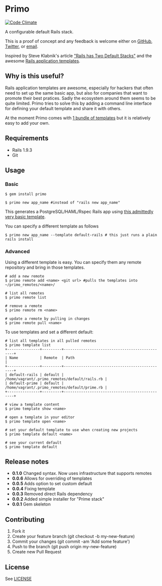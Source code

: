 # Primo

[![Code Climate](https://codeclimate.com/github/cbetta/primo.png)](https://codeclimate.com/github/cbetta/primo)

A configurable default Rails stack.

This is a proof of concept and any feedback is welcome either on [GitHub](https://github.com/cbetta/primo/issues), [Twitter](http://twitter.com/cbetta), or [email](mailto:primo@cgb.im).

Inspired by Steve Klabnik's article ["Rails has Two Default Stacks"](http://words.steveklabnik.com/rails-has-two-default-stacks) and the awesome [Rails application templates](http://edgeguides.rubyonrails.org/rails_application_templates.html#gem-args).

## Why is this useful?

Rails application templates are awesome, especially for hackers that often need to set up the same basic app, but also for companies that want to promote their best pratices. Sadly the ecosystem around them seems to be quite limited. Primo tries to solve this by adding a command line interface for defining your default template and share it with others.

At the moment Primo comes with [1 bundle of templates](https://github.com/cbetta/primo-templates) but it is relatively easy to add your own.

## Requirements

* Rails 1.9.3
* Git

## Usage

### Basic

    $ gem install primo

    $ primo new app_name #instead of "rails new app_name"

This generates a PostgreSQL/HAML/Rspec Rails app using [this admittedly very basic template](https://github.com/cbetta/primo-templates/blob/master/prime.rb).

You can specify a different template as follows

    $ primo new app_name --template default-rails # this just runs a plain rails install

### Advanced

Using a different template is easy. You can specify them any remote repository and bring in those templates.

    # add a new remote
    $ primo remote add <name> <git url> #pulls the templates into ~/primo_remotes/<name>/

    # list all remotes
    $ primo remote list

    # remove a remote
    $ primo remote rm <name>

    # update a remote by pulling in changes
    $ primo remote pull <name>

To use templates and set a different default:

    # list all templates in all pulled remotes
    $ primo template list
    +---------------+---------+-----------------------------------------------+
    | Name          | Remote  | Path                                          |
    +---------------+---------+-----------------------------------------------+
    | default-rails | default | /home/vagrant/.primo_remotes/default/rails.rb |
    | default-prime | default | /home/vagrant/.primo_remotes/default/prime.rb |
    +---------------+---------+-----------------------------------------------+

    # view a template content
    $ primo template show <name>

    # open a template in your editor
    $ primo template open <name>

    # set your default template to use when creating new projects
    $ primo template default <name>

    # see your current default
    $ primo template default

## Release notes

* **0.1.0** Changed syntax. Now uses infrastructure that supports remotes
* **0.0.6** Allows for overriding of templates
* **0.0.5** Adds option to set custom default
* **0.0.4** Fixing template
* **0.0.3** Removed direct Rails dependency
* **0.0.2** Added simple installer for "Prime stack"
* **0.0.1** Gem skeleton

## Contributing

1. Fork it
2. Create your feature branch (git checkout -b my-new-feature)
3. Commit your changes (git commit -am 'Add some feature')
4. Push to the branch (git push origin my-new-feature)
5. Create new Pull Request

## License

See [LICENSE](https://github.com/cbetta/primo/blob/master/LICENSE)

